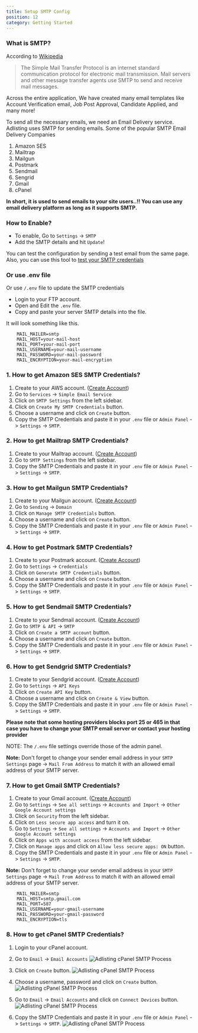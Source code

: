 ```yaml
---
title: Setup SMTP Config
position: 12
category: Getting Started
---
```


### What is SMTP?

According to [Wikipedia](https://en.wikipedia.org/wiki/Simple_Mail_Transfer_Protocol)

> The Simple Mail Transfer Protocol is an internet standard communication protocol for electronic mail transmission. Mail servers and other message transfer agents use SMTP to send and receive mail messages.

Across the entire application, We have created many email templates like Account Verification email, Job Post Approval, Candidate Applied, and many more!

To send all the necessary emails, we need an Email Delivery service. Adlisting uses SMTP for sending emails. Some of the popular SMTP Email Delivery Companies

1. Amazon SES
2. Mailtrap
3. Mailgun
4. Postmark
5. Sendmail
6. Sengrid
7. Gmail
8. cPanel

**In short, it is used to send emails to your site users..!! You can use any email delivery platform as long as it supports SMTP.**

### How to Enable?

- To enable, Go to `Settings` -> `SMTP`
- Add the SMTP details and hit `Update`!

You can test the configuration by sending a test email from the same page. Also, you can use this tool to <a href="https://www.gmass.co/smtp-test" target="_blank"> test your SMTP credentials </a>

### Or use .env file

Or use `/.env` file to update the SMTP credentials

- Login to your FTP account.
- Open and Edit the `.env` file.
- Copy and paste your server SMTP details into the file.

It will look something like this.

```
    MAIL_MAILER=smtp
    MAIL_HOST=your-mail-host
    MAIL_PORT=your-mail-port
    MAIL_USERNAME=your-mail-username
    MAIL_PASSWORD=your-mail-password
    MAIL_ENCRYPTION=your-mail-encryption
```

### 1. How to get Amazon SES SMTP Credentials?

1. Create to your AWS account. (<a href="https://portal.aws.amazon.com/billing/signup#/start/email">Create Account</a>)
2. Go to `Services` -> `Simple Email Service`
3. Click on `SMTP Settings` from the left sidebar.
4. Click on `Create My SMTP Credentials` button.
5. Choose a username and click on `Create` button.
6. Copy the SMTP Credentials and paste it in your `.env` file or `Admin Panel` -> `Settings` -> `SMTP`.

### 2. How to get Mailtrap SMTP Credentials?

1. Create to your Mailtrap account. (<a href="https://mailtrap.io/register/signup">Create Account</a>)
2. Go to `SMTP Settings` from the left sidebar.
3. Copy the SMTP Credentials and paste it in your `.env` file or `Admin Panel` -> `Settings` -> `SMTP`.

### 3. How to get Mailgun SMTP Credentials?

1. Create to your Mailgun account. (<a href="https://signup.mailgun.com/new/signup">Create Account</a>)
2. Go to `Sending` -> `Domain`
3. Click on `Manage SMTP Credentials` button.
4. Choose a username and click on `Create` button.
5. Copy the SMTP Credentials and paste it in your `.env` file or `Admin Panel` -> `Settings` -> `SMTP`.

### 4. How to get Postmark SMTP Credentials?

1. Create to your Postmark account. (<a href="https://account.postmarkapp.com/sign_up">Create Account</a>)
2. Go to `Settings` -> `Credentials`
3. Click on `Generate SMTP Credentials` button.
4. Choose a username and click on `Create` button.
5. Copy the SMTP Credentials and paste it in your `.env` file or `Admin Panel` -> `Settings` -> `SMTP`.

### 5. How to get Sendmail SMTP Credentials?

1. Create to your Sendmail account. (<a href="https://www.sendinblue.com/">Create Account</a>)
2. Go to `SMTP & API` -> `SMTP`
3. Click on `Create a SMTP account` button.
4. Choose a username and click on `Create` button.
5. Copy the SMTP Credentials and paste it in your `.env` file or `Admin Panel` -> `Settings` -> `SMTP`.

### 6. How to get Sendgrid SMTP Credentials?

1. Create to your Sendgrid account. (<a href="https://signup.sendgrid.com/">Create Account</a>)
2. Go to `Settings` -> `API Keys`
3. Click on `Create API Key` button.
4. Choose a username and click on `Create & View` button.
5. Copy the SMTP Credentials and paste it in your `.env` file or `Admin Panel` -> `Settings` -> `SMTP`.

**Please note that some hosting providers blocks port 25 or 465 in that case you have to change your SMTP email server or contact your hosting provider**

NOTE: The `/.env` file settings override those of the admin panel.

**Note:** Don't forget to change your sender email address in your `SMTP Settings` page -> `Mail From Address` to match it with an allowed email address of your SMTP server.

### 7. How to get Gmail SMTP Credentials?

1. Create to your Gmail account. (<a href="https://accounts.google.com/signup/v2/webcreateaccount?flowName=GlifWebSignIn&flowEntry=SignUp">Create Account</a>)
2. Go to `Settings` -> `See all settings` -> `Accounts and Import` -> `Other Google Account settings`
3. Click on `Security` from the left sidebar.
4. Click on `Less secure app access` and turn it on.
5. Go to `Settings` -> `See all settings` -> `Accounts and Import` -> `Other Google Account settings`
6. Click on `Apps with account access` from the left sidebar.
7. Click on `Manage apps` and click on `Allow less secure apps: ON` button.
8. Copy the SMTP Credentials and paste it in your `.env` file or `Admin Panel` -> `Settings` -> `SMTP`.

**Note:** Don't forget to change your sender email address in your `SMTP Settings` page -> `Mail From Address` to match it with an allowed email address of your SMTP server.

``` 
    MAIL_MAILER=smtp
    MAIL_HOST=smtp.gmail.com
    MAIL_PORT=587
    MAIL_USERNAME=your-gmail-username
    MAIL_PASSWORD=your-gmail-password
    MAIL_ENCRYPTION=tls
```

### 8. How to get cPanel SMTP Credentials?

1. Login to your cPanel account.
2. Go to `Email` -> `Email Accounts`
![Adlisting cPanel SMTP Process](/docs/jobpilot/setting/smtp/smtp-0.png)

3. Click on `Create` button.
![Adlisting cPanel SMTP Process](/docs/jobpilot/setting/smtp/smtp-1.png)

4. Choose a username, password and click on `Create` button.
![Adlisting cPanel SMTP Process](/docs/jobpilot/setting/smtp/smtp-2.png)

5. Go to `Email` -> `Email Accounts` and click on `Connect Devices` button.
![Adlisting cPanel SMTP Process](/docs/jobpilot/setting/smtp/smtp-3.png)

6. Copy the SMTP Credentials and paste it in your `.env` file or `Admin Panel` -> `Settings` -> `SMTP`.
![Adlisting cPanel SMTP Process](/docs/jobpilot/setting/smtp/smtp-4.png)


